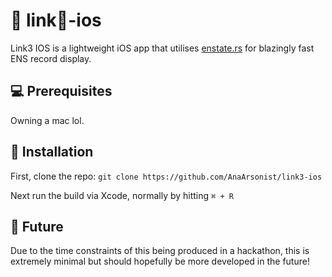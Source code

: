 # 🍎 link🌴-ios

Link3 IOS is a lightweight iOS app that utilises [enstate.rs](https://github.com/v3xlabs/enstate) for blazingly fast ENS record display.

## 💻 Prerequisites

Owning a mac lol.

## 📱 Installation

First, clone the repo:
`git clone https://github.com/AnaArsonist/link3-ios`

Next run the build via Xcode, normally by hitting `⌘ + R`

## 📡 Future

Due to the time constraints of this being produced in a hackathon, this is extremely minimal but should hopefully be more developed in the future!
